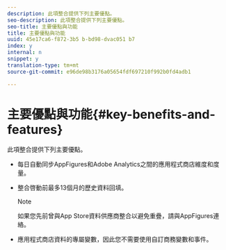 ```yaml
---
description: 此項整合提供下列主要優點。
seo-description: 此項整合提供下列主要優點。
seo-title: 主要優點與功能
title: 主要優點與功能
uuid: 45e17ca6-f872-3b5 b-bd98-dvac051 b7
index: y
internal: n
snippet: y
translation-type: tm+mt
source-git-commit: e96de98b3176a05654fdf697210f992b0fd4adb1

---
```



# 主要優點與功能{#key-benefits-and-features}

此項整合提供下列主要優點。

* 每日自動同步AppFigures和Adobe Analytics之間的應用程式商店維度和度量。
* 整合啓動前最多13個月的歷史資料回填。

   >[!NOTE]
   >
   >如果您先前曾與App Store資料供應商整合以避免重疊，請與AppFigures連絡。

* 應用程式商店資料的專屬變數，因此您不需要使用自訂商務變數和事件。

